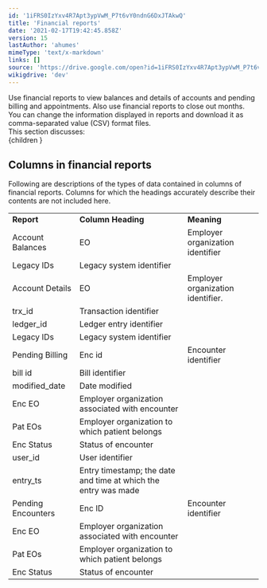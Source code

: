 ```yaml
---
id: '1iFRS0IzYxv4R7Apt3ypVwM_P7t6vY0ndnG6DxJTAkwQ'
title: 'Financial reports'
date: '2021-02-17T19:42:45.858Z'
version: 15
lastAuthor: 'ahumes'
mimeType: 'text/x-markdown'
links: []
source: 'https://drive.google.com/open?id=1iFRS0IzYxv4R7Apt3ypVwM_P7t6vY0ndnG6DxJTAkwQ'
wikigdrive: 'dev'
---
```

Use financial reports to view balances and details of accounts and pending billing and appointments. Also use financial reports to close out months.  
You can change the information displayed in reports and download it as comma-separated value (CSV) format files.  
This section discusses:  
{children }

## Columns in financial reports

Following are descriptions of the types of data contained in columns of financial reports. Columns for which the headings accurately describe their contents are not included here.

<table>
<tr>
<td><strong>Report</strong></td>
<td><strong>Column Heading</strong></td>
<td><strong>Meaning</strong></td>
</tr>
<tr>
<td>Account Balances</td>
<td>EO</td>
<td>Employer organization identifier</td>
</tr>
<tr>
<td>Legacy IDs</td>
<td>Legacy system identifier</td>
</tr>
<tr>
<td>Account Details</td>
<td>EO</td>
<td>Employer organization identifier.</td>
</tr>
<tr>
<td>trx_id</td>
<td>Transaction identifier</td>
</tr>
<tr>
<td>ledger_id</td>
<td>Ledger entry identifier</td>
</tr>
<tr>
<td>Legacy IDs</td>
<td>Legacy system identifier</td>
</tr>
<tr>
<td>Pending Billing</td>
<td>Enc id</td>
<td>Encounter identifier</td>
</tr>
<tr>
<td>bill id</td>
<td>Bill identifier</td>
</tr>
<tr>
<td>modified_date</td>
<td>Date modified</td>
</tr>
<tr>
<td>Enc EO</td>
<td>Employer organization associated with encounter</td>
</tr>
<tr>
<td>Pat EOs</td>
<td>Employer organization to which patient belongs</td>
</tr>
<tr>
<td>Enc Status</td>
<td>Status of encounter</td>
</tr>
<tr>
<td>user_id</td>
<td>User identifier</td>
</tr>
<tr>
<td>entry_ts</td>
<td>Entry timestamp; the date and time at which the entry was made</td>
</tr>
<tr>
<td>Pending Encounters</td>
<td>Enc ID</td>
<td>Encounter identifier</td>
</tr>
<tr>
<td>Enc EO</td>
<td>Employer organization associated with encounter</td>
</tr>
<tr>
<td>Pat EOs</td>
<td>Employer organization to which patient belongs</td>
</tr>
<tr>
<td>Enc Status</td>
<td>Status of encounter</td>
</tr>

</table>

